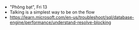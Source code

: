 - "Phông bạt", Fri 13
- Talking is a simplest way to be on the flow
- https://learn.microsoft.com/en-us/troubleshoot/sql/database-engine/performance/understand-resolve-blocking